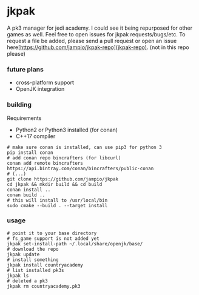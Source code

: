 # jkpak
A pk3 manager for jedi academy. I could see it being repurposed for other games as well.
Feel free to open issues for jkpak requests/bugs/etc.
To request a file be added, please send a pull request or open an issue here[https://github.com/jampio/jkpak-repo](jkpak-repo). (not in this repo please)

### future plans
* cross-platform support
* OpenJK integration

### building
Requirements
* Python2 or Python3 installed (for conan)
* C++17 compiler
```shell
# make sure conan is installed, can use pip3 for python 3
pip install conan
# add conan repo bincrafters (for libcurl)
conan add remote bincrafters https://api.bintray.com/conan/bincrafters/public-conan
# (...)
git clone https://github.com/jampio/jkpak
cd jkpak && mkdir build && cd build
conan install ..
conan build ..
# this will install to /usr/local/bin
sudo cmake --build . --target install
```

### usage
```shell
# point it to your base directory
# fs_game support is not added yet
jkpak set-install-path ~/.local/share/openjk/base/
# download the repo
jkpak update
# install something
jkpak install countryacademy
# list installed pk3s
jkpak ls
# deleted a pk3
jkpak rm countryacademy.pk3
```
